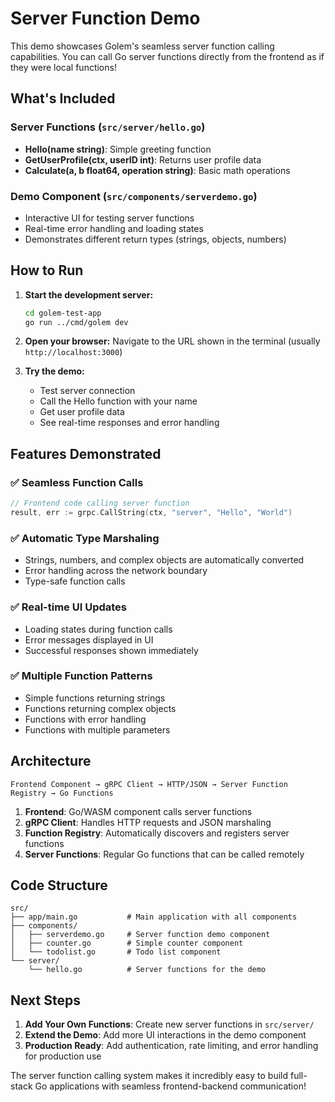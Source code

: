 # Server Function Demo

This demo showcases Golem's seamless server function calling capabilities. You can call Go server functions directly from the frontend as if they were local functions!

## What's Included

### Server Functions (`src/server/hello.go`)
- **Hello(name string)**: Simple greeting function
- **GetUserProfile(ctx, userID int)**: Returns user profile data
- **Calculate(a, b float64, operation string)**: Basic math operations

### Demo Component (`src/components/serverdemo.go`)
- Interactive UI for testing server functions
- Real-time error handling and loading states
- Demonstrates different return types (strings, objects, numbers)

## How to Run

1. **Start the development server:**
   ```bash
   cd golem-test-app
   go run ../cmd/golem dev
   ```

2. **Open your browser:**
   Navigate to the URL shown in the terminal (usually `http://localhost:3000`)

3. **Try the demo:**
   - Test server connection
   - Call the Hello function with your name
   - Get user profile data
   - See real-time responses and error handling

## Features Demonstrated

### ✅ Seamless Function Calls
```go
// Frontend code calling server function
result, err := grpc.CallString(ctx, "server", "Hello", "World")
```

### ✅ Automatic Type Marshaling
- Strings, numbers, and complex objects are automatically converted
- Error handling across the network boundary
- Type-safe function calls

### ✅ Real-time UI Updates
- Loading states during function calls
- Error messages displayed in UI
- Successful responses shown immediately

### ✅ Multiple Function Patterns
- Simple functions returning strings
- Functions returning complex objects
- Functions with error handling
- Functions with multiple parameters

## Architecture

```
Frontend Component → gRPC Client → HTTP/JSON → Server Function Registry → Go Functions
```

1. **Frontend**: Go/WASM component calls server functions
2. **gRPC Client**: Handles HTTP requests and JSON marshaling
3. **Function Registry**: Automatically discovers and registers server functions
4. **Server Functions**: Regular Go functions that can be called remotely

## Code Structure

```
src/
├── app/main.go           # Main application with all components
├── components/
│   ├── serverdemo.go     # Server function demo component
│   ├── counter.go        # Simple counter component
│   └── todolist.go       # Todo list component
└── server/
    └── hello.go          # Server functions for the demo
```

## Next Steps

1. **Add Your Own Functions**: Create new server functions in `src/server/`
2. **Extend the Demo**: Add more UI interactions in the demo component
3. **Production Ready**: Add authentication, rate limiting, and error handling for production use

The server function calling system makes it incredibly easy to build full-stack Go applications with seamless frontend-backend communication! 